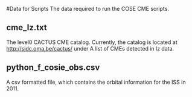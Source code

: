#Data for Scripts
The data required to run the COSE CME scripts.

cme_lz.txt
----------
The level0 CACTUS CME catalog. Currently, the catalog is located at http://sidc.oma.be/cactus/ under A list of CMEs detected in lz data.

python_f_cosie_obs.csv
----------------------
A csv formatted file, which contains the orbital information for the ISS in 2011.
